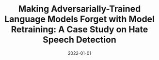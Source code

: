 ---
title: "Making Adversarially-Trained Language Models Forget with Model Retraining: A Case Study on Hate Speech Detection"
collection: publications
permalink: /publication/2022-01-01-Making-Adversarially-Trained-Language-Models-Forget-with-Model-Retraining-A-Case-Study-on-Hate-Speech-Detection
date: 2022-01-01
venue: 'In the proceedings of Companion of The Web Conference 2022, Virtual Event / Lyon, France, April 25 - 29, 2022'
paperurl: 'https://doi.org/10.1145/3487553.3524667'
citation: ' Marwan Omar,  David Mohaisen, &quot;Making Adversarially-Trained Language Models Forget with Model Retraining: A Case Study on Hate Speech Detection.&quot; In the proceedings of Companion of The Web Conference 2022, Virtual Event / Lyon, France, 2022.'
---